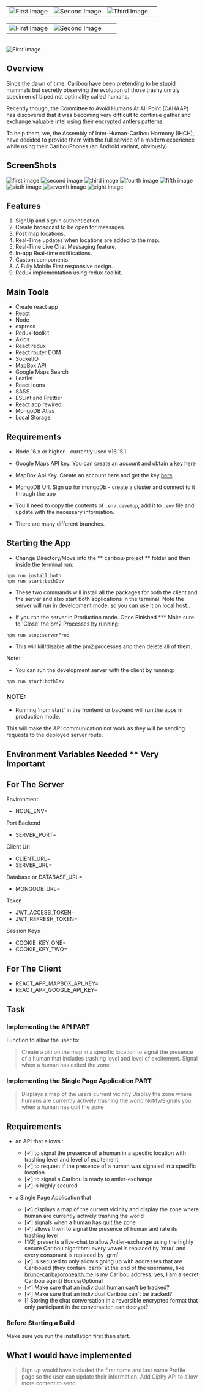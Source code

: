 |||||
|:-:|:-:|:-:|:-:|
|![First Image](https://res.cloudinary.com/dyamr9ym3/image/upload/v1662482775/github_readme_images/react_dzmcqt.png)|![Second Image](https://res.cloudinary.com/dyamr9ym3/image/upload/v1662483177/github_readme_images/axios_jlnlcn.png)|![Third Image](https://res.cloudinary.com/dyamr9ym3/image/upload/v1662483316/github_readme_images/sass_yxqpyf.png)

|||||
|:-:|:-:|:-:|:-:|
|![First Image](https://res.cloudinary.com/dyamr9ym3/image/upload/v1662483732/github_readme_images/redux-toolkit_nxvzow.png)|![Second Image](https://res.cloudinary.com/dyamr9ym3/image/upload/v1662482745/github_readme_images/socketio_lcyu8y.jpg)

||
|:-:|
![First Image](https://res.cloudinary.com/dyamr9ym3/image/upload/v1662565384/github_readme_images/react-app-rewired_iw8y1f.png)


## Overview
Since the dawn of time, Caribou have been pretending to be stupid mammals but secretly observing the evolution of those
trashy unruly specimen of biped not optimality called humans.

Recently though, the Committee to Avoid Humans At All Point (CAHAAP) has discovered that it was becoming very difficult
to continue gather and exchange valuable intel using their encrypted antlers patterns.

To help them, we, the Assembly of Inter-Human-Caribou Harmony  (IHCH), have decided to provide them with the full
service of a modern experience while using their CaribouPhones (an Android variant, obviously)

## ScreenShots

![first image](https://res.cloudinary.com/dppymdnxh/image/upload/v1677603519/caribou/Screen_Shot_2023-02-28_at_11.51.09_AM_qncw8l.png)
![second image](https://res.cloudinary.com/dppymdnxh/image/upload/v1677602466/caribou/tiny-caribou-homepage_qybvos.png)
![third image](https://res.cloudinary.com/dppymdnxh/image/upload/v1677603595/caribou/Screen_Shot_2023-02-28_at_11.57.23_AM_qeuvuw.png)
![fourth image](https://res.cloudinary.com/dppymdnxh/image/upload/v1677603616/caribou/Screen_Shot_2023-02-28_at_11.57.43_AM_zzsdvk.png)
![fifth image](https://res.cloudinary.com/dppymdnxh/image/upload/v1677603652/caribou/Screen_Shot_2023-02-28_at_11.44.07_AM_l0dwhs.png)
![sixth image](https://res.cloudinary.com/dppymdnxh/image/upload/v1677603716/caribou/Screen_Shot_2023-02-28_at_11.44.27_AM_rkvgxj.png)
![seventh image](https://res.cloudinary.com/dppymdnxh/image/upload/v1677603744/caribou/Screen_Shot_2023-02-28_at_11.57.02_AM_u6rg6o.png)
![eight image](https://res.cloudinary.com/dppymdnxh/image/upload/v1677603764/caribou/Screen_Shot_2023-02-28_at_11.56.54_AM_wt7xci.png)


## Features
1. SignUp and signIn authentication.
2. Create broadcast to be open for messages.
3. Post map locations.
4. Real-Time updates when locations are added to the map.
5. Real-Time Live Chat Messaging feature.
6. In-app Real-time notifications.
7. Custom components.
8. A Fully Mobile First responsive design.
9. Redux implementation using redux-toolkit.

## Main Tools
- Create react app
- React
- Node
- express
- Redux-toolkit
- Axios
- React redux
- React router DOM
- SocketIO
- MapBox API
- Google Maps Search
- Leaflet
- React icons
- SASS
- ESLint and Prettier
- React app rewired
- MongoDB Atlas
- Local Storage


## Requirements
- Node 16.x or higher - currently used v16.15.1

- Google Maps API key. You can create an account and obtain a key [here](https://developers.giphy.com/)
- MapBox Api Key. Create an account here and get the key [here](https://www.mapbox.com/)
- MongoDB Url. Sign up for mongoDb - create a cluster and connect to it through the app


- You'll need to copy the contents of `.env.develop`, add it to `.env` file and update with the necessary information.

- There are many different branches.


## Starting the App
- Change Directory/Move into the ** caribou-project ** folder and then inside the terminal run:

```
npm run install:both
npm run start:bothDev
```

- These two commands will install all the packages for both the client and the server and also start both applications in the terminal. Note the server will run in development mode, so you can use it on local host..


- If you ran the server in Production mode. Once Finished *** Make sure to 'Close' the pm2 Processes by running:

```
npm run stop:serverProd
```
- This will kill/disable all the pm2 processes and then delete all of them.


Note:
- You can run the development server with the client by running:

```
npm run start:bothDev
```

### NOTE:
- Running 'npm start' in the frontend or backend will run the apps in production mode.

This will make the API communication not work as they will be sending requests to the deployed server route.


## Environment Variables Needed ** Very Important
## For The Server
Environment
- NODE_ENV=

Port Backend
- SERVER_PORT=

Client Url
- CLIENT_URL=
- SERVER_URL=

Database or DATABASE_URL=
- MONGODB_URL=

Token
- JWT_ACCESS_TOKEN=
- JWT_REFRESH_TOKEN=

Session Keys
- COOKIE_KEY_ONE=
- COOKIE_KEY_TWO=


## For The Client
- REACT_APP_MAPBOX_API_KEY=
- REACT_APP_GOOGLE_API_KEY=



## Task
### Implementing the API PART
Function to allow the user to:
> Create a pin on the map in a specific location to signal the presence of a human that includes trashing level and level of excitement.
> Signal when a human has exited the zone


### Implementing the Single Page Application PART
> Displays a map of the users current vicinity
> Display the zone where humans are currently actively trashing the world
> Notify/Signals you when a human has quit the zone

## Requirements
- an API that allows :
  - [✔] to signal the presence of a human in a specific location with trashing level and level of excitement
  - [✔] to request if the presence of a human was signaled in a specific location
  - [✔] to signal a Caribou is ready to antler-exchange
  - [✔] is highly secured

- a Single Page Application that
  - [✔] displays a map of the current vicinity and display the zone where human are currently actively trashing the world
  - [✔] signals when a human has quit the zone
  - [✔] allows them to signal the presence of human and rate its trashing level
  - [1/2] presents a live-chat to allow Antler-exchange using the highly secure Caribou algorithm: every vowel is replaced by
    'muu' and every consonant is replaced by 'grm'
  - [✔] is secured to only allow signing up with addresses that are Cariboued (they contain 'carib' at the end of the
    username, like bruno-carib@orohealth.me is my Caribou address, yes, I am a secret Caribou agent)
Bonus/Optional
  - [✔] Make sure that an individual human can't be tracked?
  - [✔] Make sure that an individual Caribou can't be tracked?
  - [] Storing the chat conversation in a reversible encrypted format that only participant in the conversation can decrypt?



### Before Starting a Build
Make sure you run the installation first then start.


## What I would have implemented
> Sign up would have included the first name and last name
> Profile page so the user can update their information.
> Add Giphy API to allow more content to send
